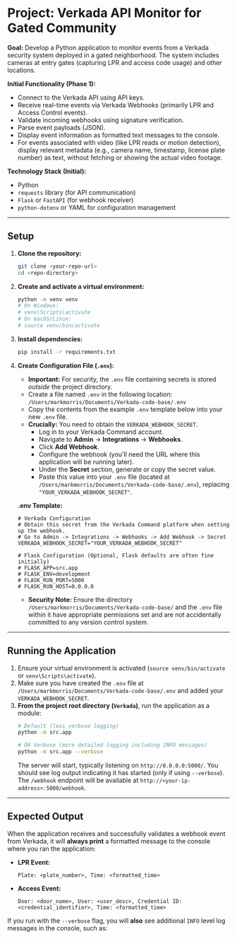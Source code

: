 # Project: Verkada API Monitor for Gated Community

**Goal:** Develop a Python application to monitor events from a Verkada security system deployed in a gated neighborhood. The system includes cameras at entry gates (capturing LPR and access code usage) and other locations.

**Initial Functionality (Phase 1):**
*   Connect to the Verkada API using API keys.
*   Receive real-time events via Verkada Webhooks (primarily LPR and Access Control events).
*   Validate incoming webhooks using signature verification.
*   Parse event payloads (JSON).
*   Display event information as formatted text messages to the console.
*   For events associated with video (like LPR reads or motion detection), display relevant metadata (e.g., camera name, timestamp, license plate number) as text, without fetching or showing the actual video footage.

**Technology Stack (Initial):**
*   Python
*   `requests` library (for API communication)
*   `Flask` or `FastAPI` (for webhook receiver)
*   `python-dotenv` or YAML for configuration management

---

## Setup

1.  **Clone the repository:**
    ```bash
    git clone <your-repo-url>
    cd <repo-directory>
    ```

2.  **Create and activate a virtual environment:**
    ```bash
    python -m venv venv
    # On Windows:
    # venv\Scripts\activate
    # On macOS/Linux:
    # source venv/bin/activate
    ```

3.  **Install dependencies:**
    ```bash
    pip install -r requirements.txt
    ```

4.  **Create Configuration File (`.env`):**
    *   **Important:** For security, the `.env` file containing secrets is stored *outside* the project directory.
    *   Create a file named `.env` in the following location: `/Users/markmorris/Documents/Verkada-code-base/.env`
    *   Copy the contents from the example `.env` template below into your new `.env` file.
    *   **Crucially:** You need to obtain the `VERKADA_WEBHOOK_SECRET`.
        *   Log in to your Verkada Command account.
        *   Navigate to **Admin** -> **Integrations** -> **Webhooks**.
        *   Click **Add Webhook**.
        *   Configure the webhook (you'll need the URL where this application will be running later).
        *   Under the **Secret** section, generate or copy the secret value.
        *   Paste this value into your `.env` file (located at `/Users/markmorris/Documents/Verkada-code-base/.env`), replacing `"YOUR_VERKADA_WEBHOOK_SECRET"`.

    **.env Template:**
    ```dotenv
    # Verkada Configuration
    # Obtain this secret from the Verkada Command platform when setting up the webhook.
    # Go to Admin -> Integrations -> Webhooks -> Add Webhook -> Secret
    VERKADA_WEBHOOK_SECRET="YOUR_VERKADA_WEBHOOK_SECRET"

    # Flask Configuration (Optional, Flask defaults are often fine initially)
    # FLASK_APP=src.app
    # FLASK_ENV=development
    # FLASK_RUN_PORT=5000
    # FLASK_RUN_HOST=0.0.0.0
    ```
    *   **Security Note:** Ensure the directory `/Users/markmorris/Documents/Verkada-code-base/` and the `.env` file within it have appropriate permissions set and are not accidentally committed to any version control system.

---

## Running the Application

1.  Ensure your virtual environment is activated (`source venv/bin/activate` or `venv\Scripts\activate`).
2.  Make sure you have created the `.env` file at `/Users/markmorris/Documents/Verkada-code-base/.env` and added your `VERKADA_WEBHOOK_SECRET`.
3.  **From the project root directory (`Verkada`)**, run the application as a module:
    ```bash
    # Default (less verbose logging)
    python -m src.app

    # OR Verbose (more detailed logging including INFO messages)
    python -m src.app --verbose
    ```
    The server will start, typically listening on `http://0.0.0.0:5000/`. You should see log output indicating it has started (only if using `--verbose`). The `/webhook` endpoint will be available at `http://<your-ip-address>:5000/webhook`.

---

## Expected Output

When the application receives and successfully validates a webhook event from Verkada, it will **always print** a formatted message to the console where you ran the application:

*   **LPR Event:**
    ```
    Plate: <plate_number>, Time: <formatted_time>
    ```
*   **Access Event:**
    ```
    Door: <door_name>, User: <user_desc>, Credential ID: <credential_identifier>, Time: <formatted_time>
    ```

If you run with the `--verbose` flag, you will **also** see additional `INFO` level log messages in the console, such as:
